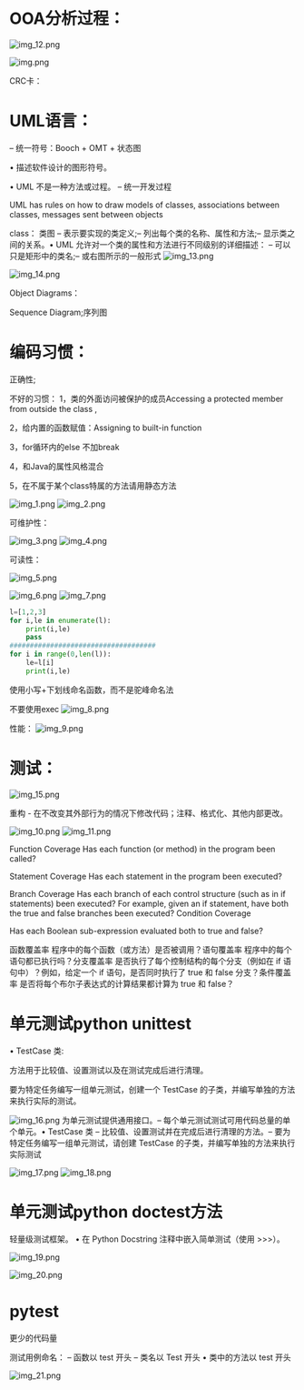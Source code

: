 # OOA分析过程：
![img_12.png](img_12.png)

![img.png](img.png)

CRC卡：

# UML语言：

– 统一符号：Booch + OMT + 状态图

• 描述软件设计的图形符号。

• UML 不是一种方法或过程。 – 统一开发过程

UML has rules on how to draw models of classes, associations between classes, messages sent between objects

class：
类图 – 表示要实现的类定义;– 列出每个类的名称、属性和方法;– 显示类之间的关系。• UML 允许对一个类的属性和方法进行不同级别的详细描述： – 可以只是矩形中的类名;– 或右图所示的一般形式
![img_13.png](img_13.png)

![img_14.png](img_14.png)

Object Diagrams：

Sequence Diagram;序列图
# 编码习惯：

正确性;

不好的习惯：
1，类的外面访问被保护的成员Accessing a protected member from outside the class ,

2，给内置的函数赋值：Assigning to built-in function

3，for循环内的else 不加break

4，和Java的属性风格混合

5，在不属于某个class特属的方法请用静态方法

![img_1.png](img_1.png)
![img_2.png](img_2.png)


可维护性：

![img_3.png](img_3.png)
![img_4.png](img_4.png)


可读性：

![img_5.png](img_5.png)

![img_6.png](img_6.png)
![img_7.png](img_7.png)
```python
l=[1,2,3]
for i,le in enumerate(l):
    print(i,le)
    pass
####################################
for i in range(0,len(l)):
    le=l[i]
    print(i,le)
```
使用小写+下划线命名函数，而不是驼峰命名法

不要使用exec
![img_8.png](img_8.png)

性能：
![img_9.png](img_9.png)


# 测试：

![img_15.png](img_15.png)

重构 - 在不改变其外部行为的情况下修改代码；注释、格式化、其他内部更改。

![img_10.png](img_10.png)
![img_11.png](img_11.png)

Function Coverage
Has each function (or method) in the program been called?

Statement Coverage
Has each statement in the program been executed?

Branch Coverage
Has each branch of each control structure (such as in if statements) 
been executed? For example, given an if statement, have both the true and false branches been executed? 
Condition Coverage

Has each Boolean sub-expression evaluated both to true and false?

函数覆盖率 程序中的每个函数（或方法）是否被调用？语句覆盖率 程序中的每个语句都已执行吗？分支覆盖率 是否执行了每个控制结构的每个分支（例如在 if 语句中）？例如，给定一个 if 语句，是否同时执行了 true 和 false 分支？条件覆盖率 是否将每个布尔子表达式的计算结果都计算为 true 和 false？
# 单元测试python unittest
• TestCase 类:

方法用于比较值、设置测试以及在测试完成后进行清理。

要为特定任务编写一组单元测试，创建一个 TestCase 的子类，并编写单独的方法来执行实际的测试。

![img_16.png](img_16.png)
为单元测试提供通用接口。– 每个单元测试测试可用代码总量的单个单元。• TestCase 类 – 比较值、设置测试并在完成后进行清理的方法。– 要为特定任务编写一组单元测试，请创建 TestCase 的子类，并编写单独的方法来执行实际测试

![img_17.png](img_17.png)
![img_18.png](img_18.png)

# 单元测试python doctest方法

轻量级测试框架。
• 在 Python Docstring 注释中嵌入简单测试（使用 >>>）。

![img_19.png](img_19.png)

![img_20.png](img_20.png)

# pytest

更少的代码量

测试用例命名： – 函数以 test 开头 – 类名以 Test 开头 • 类中的方法以 test 开头

![img_21.png](img_21.png)